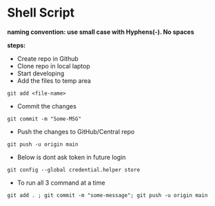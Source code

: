 # Shell Script

**naming convention: use small case with Hyphens(-). No spaces**

**steps:**
* Create repo in Github
* Clone repo in local laptop
* Start developing
* Add the files to temp area
```
git add <file-name>
```

* Commit the changes
```
git commit -m "Some-MSG"
```

* Push the changes to GitHub/Central repo
```
git push -u origin main
```
* Below is dont ask token in future login
```
git config --global credential.helper store
```

* To run all 3 command at a time
```
git add . ; git commit -m "some-message"; git push -u origin main
```